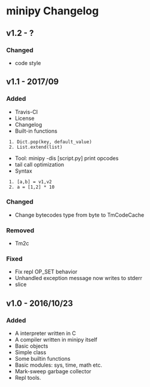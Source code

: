 # minipy Changelog

## v1.2 - ?

### Changed
- code style


## v1.1 - 2017/09

### Added
- Travis-CI
- License
- Changelog
- Built-in functions
```
 1. Dict.pop(key, default_value)
 2. List.extend(list)
```
- Tool: minipy -dis [script.py] print opcodes
- tail call optimization
- Syntax
```
 1. [a,b] = v1,v2
 2. a = [1,2] * 10
```

### Changed
- Change bytecodes type from byte to TmCodeCache

### Removed
- Tm2c

### Fixed
- Fix repl OP_SET behavior
- Unhandled exception message now writes to stderr
- slice

## v1.0 - 2016/10/23

### Added
- A interpreter written in C
- A compiler written in minipy itself
- Basic objects
- Simple class
- Some builtin functions
- Basic modules: sys, time, math etc.
- Mark-sweep garbage collector
- Repl tools.
